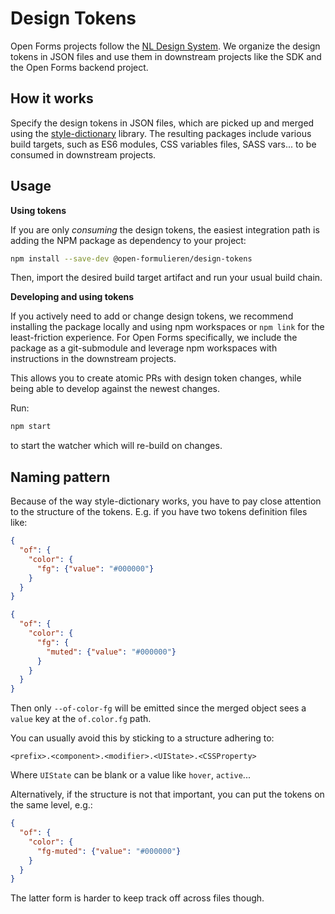 # Design Tokens

Open Forms projects follow the [NL Design System](https://github.com/nl-design-system).
We organize the design tokens in JSON files and use them in downstream projects like the
SDK and the Open Forms backend project.

## How it works

Specify the design tokens in JSON files, which are picked up and merged using the
[style-dictionary](https://www.npmjs.com/package/style-dictionary) library. The resulting
packages include various build targets, such as ES6 modules, CSS variables files, SASS
vars... to be consumed in downstream projects.

## Usage

**Using tokens**

If you are only _consuming_ the design tokens, the easiest integration path is adding
the NPM package as dependency to your project:

```bash
npm install --save-dev @open-formulieren/design-tokens
```

Then, import the desired build target artifact and run your usual build chain.

**Developing and using tokens**

If you actively need to add or change design tokens, we recommend installing the package
locally and using npm workspaces or `npm link` for the least-friction experience. For
Open Forms specifically, we include the package as a git-submodule and leverage
npm workspaces with instructions in the downstream projects.

This allows you to create atomic PRs with design token changes, while being able to
develop against the newest changes.

Run:

```bash
npm start
```

to start the watcher which will re-build on changes.

## Naming pattern

Because of the way style-dictionary works, you have to pay close attention to the
structure of the tokens. E.g. if you have two tokens definition files like:

```json
{
  "of": {
    "color": {
      "fg": {"value": "#000000"}
    }
  }
}
```

```json
{
  "of": {
    "color": {
      "fg": {
        "muted": {"value": "#000000"}
      }
    }
  }
}
```

Then only `--of-color-fg` will be emitted since the merged object sees a `value` key
at the `of.color.fg` path.

You can usually avoid this by sticking to a structure adhering to:

```
<prefix>.<component>.<modifier>.<UIState>.<CSSProperty>
```

Where `UIState` can be blank or a value like `hover`, `active`...

Alternatively, if the structure is not that important, you can put the tokens on the
same level, e.g.:

```json
{
  "of": {
    "color": {
      "fg-muted": {"value": "#000000"}
    }
  }
}
```

The latter form is harder to keep track off across files though.
